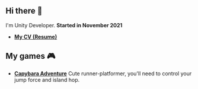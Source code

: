 ## Hi there 👋

I'm Unity Developer. **Started in November 2021**
* **[My CV (Resume)](https://docs.google.com/document/d/18d3wA5rbGQxZOfLDNOlef2wp4X-b_WUiO6x0CK8Q8c8/edit?usp=sharing)**

## My games 🎮
- **[Capybara Adventure](https://github.com/revenkogrisha/CapybaraAdventure)** Cute runner-platformer, you'll need to control your jump force and island hop.
